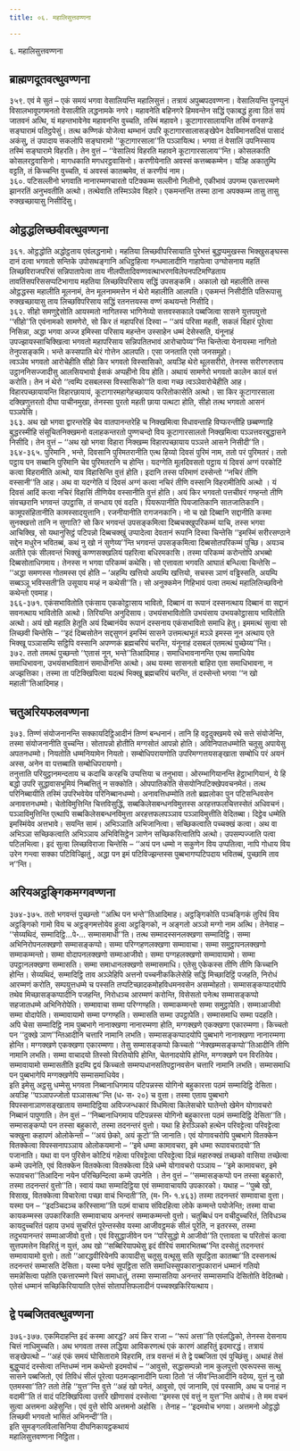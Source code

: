 ```yaml
---
title: ०६. महालिसुत्तवण्णना

---
```

६. महालिसुत्तवण्णना  


## ब्राह्मणदूतवत्थुवण्णना

३५९. एवं मे सुतं – एकं समयं भगवा वेसालियन्ति महालिसुत्तं। तत्रायं अपुब्बपदवण्णना। वेसालियन्ति पुनप्पुनं विसालभावूपगमनतो वेसालीति लद्धनामके नगरे। महावनेति बहिनगरे हिमवन्तेन सद्धिं एकाबद्धं हुत्वा ठितं सयं जातवनं अत्थि, यं महन्तभावेनेव महावनन्ति वुच्चति, तस्मिं महावने। कूटागारसालायन्ति तस्मिं वनसण्डे सङ्घारामं पतिट्ठपेसुं। तत्थ कण्णिकं योजेत्वा थम्भानं उपरि कूटागारसालासङ्खेपेन देवविमानसदिसं पासादं अकंसु, तं उपादाय सकलोपि सङ्घारामो ‘‘कूटागारसाला’’ति पञ्ञायित्थ। भगवा तं वेसालिं उपनिस्साय तस्मिं सङ्घारामे विहरति। तेन वुत्तं – ‘‘वेसालियं विहरति महावने कूटागारसालाय’’न्ति। कोसलकाति कोसलरट्ठवासिनो। मागधकाति मगधरट्ठवासिनो। करणीयेनाति अवस्सं कत्तब्बकम्मेन। यञ्हि अकातुम्पि वट्टति, तं किच्चन्ति वुच्चति, यं अवस्सं कातब्बमेव, तं करणीयं नाम।  
३६०. पटिसल्लीनो भगवाति नानारम्मणचारतो पटिक्कम्म सल्लीनो निलीनो, एकीभावं उपगम्म एकत्तारम्मणे झानरतिं अनुभवतीति अत्थो। तत्थेवाति तस्मिञ्ञेव विहारे। एकमन्तन्ति तस्मा ठाना अपक्कम्म तासु तासु रुक्खच्छायासु निसीदिंसु।  


## ओट्ठद्धलिच्छवीवत्थुवण्णना

३६१. ओट्ठद्धोति अद्धोट्ठताय एवंलद्धनामो। महतिया लिच्छवीपरिसायाति पुरेभत्तं बुद्धप्पमुखस्स भिक्खुसङ्घस्स दानं दत्वा भगवतो सन्तिके उपोसथङ्गानि अधिट्ठहित्वा गन्धमालादीनि गाहापेत्वा उग्घोसनाय महतिं लिच्छविराजपरिसं सन्निपातापेत्वा ताय नीलपीतादिवण्णवत्थाभरणविलेपनपटिमण्डिताय तावतिंसपरिससप्पटिभागाय महतिया लिच्छविपरिसाय सद्धिं उपसङ्कमि। अकालो खो महालीति तस्स ओट्ठद्धस्स महालीति मूलनामं, तेन मूलनाममत्तेन नं थेरो महालीति आलपति। एकमन्तं निसीदीति पतिरूपासु रुक्खच्छायासु ताय लिच्छविपरिसाय सद्धिं रतनत्तयस्स वण्णं कथयन्तो निसीदि।  
३६२. सीहो समणुद्देसोति आयस्मतो नागितस्स भागिनेय्यो सत्तवस्सकाले पब्बजित्वा सासने युत्तपयुत्तो ‘‘सीहो’’ति एवंनामको सामणेरो, सो किर तं महापरिसं दिस्वा – ‘‘अयं परिसा महती, सकलं विहारं पूरेत्वा निसिन्ना, अद्धा भगवा अज्ज इमिस्सा परिसाय महन्तेन उस्साहेन धम्मं देसेस्सति, यंनूनाहं उपज्झायस्साचिक्खित्वा भगवतो महापरिसाय सन्निपतितभावं आरोचापेय्य’’न्ति चिन्तेत्वा येनायस्मा नागितो तेनुपसङ्कमि। भन्ते कस्सपाति थेरं गोत्तेन आलपति। एसा जनताति एसो जनसमूहो।  
त्वञ्ञेव भगवतो आरोचेहीति सीहो किर भगवतो विस्सासिको, अयञ्हि थेरो थूलसरीरो, तेनस्स सरीरगरुताय उट्ठाननिसज्जादीसु आलसियभावो ईसकं अप्पहीनो विय होति। अथायं सामणेरो भगवतो कालेन कालं वत्तं करोति। तेन नं थेरो ‘‘त्वम्पि दसबलस्स विस्सासिको’’ति वत्वा गच्छ त्वञ्ञेवारोचेहीति आह। विहारपच्छायायन्ति विहारछायायं, कूटागारमहागेहच्छायाय फरितोकासेति अत्थो। सा किर कूटागारसाला दक्खिणुत्तरतो दीघा पाचीनमुखा, तेनस्सा पुरतो महती छाया पत्थटा होति, सीहो तत्थ भगवतो आसनं पञ्ञपेसि।  
३६३. अथ खो भगवा द्वारन्तरेहि चेव वातपानन्तरेहि च निक्खमित्वा विधावन्ताहि विप्फरन्तीहि छब्बण्णाहि बुद्धरस्मीहि संसूचितनिक्खमनो वलाहकन्तरतो पुण्णचन्दो विय कूटागारसालतो निक्खमित्वा पञ्ञत्तवरबुद्धासने निसीदि। तेन वुत्तं – ‘‘अथ खो भगवा विहारा निक्खम्म विहारपच्छायाय पञ्ञत्ते आसने निसीदी’’ति।  
३६४-३६५. पुरिमानि , भन्ते, दिवसानि पुरिमतरानीति एत्थ हिय्यो दिवसं पुरिमं नाम, ततो परं पुरिमतरं। ततो पट्ठाय पन सब्बानि पुरिमानि चेव पुरिमतरानि च होन्ति। यदग्गेति मूलदिवसतो पट्ठाय यं दिवसं अग्गं परकोटिं कत्वा विहरामीति अत्थो, याव विहासिन्ति वुत्तं होति। इदानि तस्स परिमाणं दस्सेन्तो ‘‘नचिरं तीणि वस्सानी’’ति आह। अथ वा यदग्गेति यं दिवसं अग्गं कत्वा नचिरं तीणि वस्सानि विहरामीतिपि अत्थो । यं दिवसं आदिं कत्वा नचिरं विहासिं तीणियेव वस्सानीति वुत्तं होति। अयं किर भगवतो पत्तचीवरं गण्हन्तो तीणि संवच्छरानि भगवन्तं उपट्ठासि, तं सन्धाय एवं वदति। पियरूपानीति पियजातिकानि सातजातिकानि। कामूपसंहितानीति कामस्सादयुत्तानि। रजनीयानीति रागजनकानि। नो च खो दिब्बानि सद्दानीति कस्मा सुनक्खत्तो तानि न सुणाति? सो किर भगवन्तं उपसङ्कमित्वा दिब्बचक्खुपरिकम्मं याचि, तस्स भगवा आचिक्खि, सो यथानुसिट्ठं पटिपन्नो दिब्बचक्खुं उप्पादेत्वा देवतानं रूपानि दिस्वा चिन्तेसि ‘‘इमस्मिं सरीरसण्ठाने सद्देन मधुरेन भवितब्बं, कथं नु खो नं सुणेय्य’’न्ति भगवन्तं उपसङ्कमित्वा दिब्बसोतपरिकम्मं पुच्छि। अयञ्च अतीते एकं सीलवन्तं भिक्खुं कण्णसक्खलियं पहरित्वा बधिरमकासि। तस्मा परिकम्मं करोन्तोपि अभब्बो दिब्बसोताधिगमाय। तेनस्स न भगवा परिकम्मं कथेसि। सो एत्तावता भगवति आघातं बन्धित्वा चिन्तेसि – ‘‘अद्धा समणस्स गोतमस्स एवं होति – ‘अहम्पि खत्तियो अयम्पि खत्तियो, सचस्स ञाणं वड्ढिस्सति, अयम्पि सब्बञ्ञू भविस्सती’ति उसूयाय मय्हं न कथेसी’’ति। सो अनुक्कमेन गिहिभावं पत्वा तमत्थं महालिलिच्छविनो कथेन्तो एवमाह।  
३६६-३७१. एकंसभावितोति एकंसाय एककोट्ठासाय भावितो, दिब्बानं वा रूपानं दस्सनत्थाय दिब्बानं वा सद्दानं सवनत्थाय भावितोति अत्थो। तिरियन्ति अनुदिसाय। उभयंसभावितोति उभयंसाय उभयकोट्ठासाय भावितोति अत्थो। अयं खो महालि हेतूति अयं दिब्बानंयेव रूपानं दस्सनाय एकंसभावितो समाधि हेतु। इममत्थं सुत्वा सो लिच्छवी चिन्तेसि – ‘‘इदं दिब्बसोतेन सद्दसुणनं इमस्मिं सासने उत्तमत्थभूतं मञ्ञे इमस्स नून अत्थाय एते भिक्खू पञ्ञासम्पि सट्ठिपि वस्सानि अपण्णकं ब्रह्मचरियं चरन्ति, यंनूनाहं दसबलं एतमत्थं पुच्छेय्य’’न्ति।  
३७२. ततो तमत्थं पुच्छन्तो ‘‘एतासं नून, भन्ते’’तिआदिमाह। समाधिभावनानन्ति एत्थ समाधियेव समाधिभावना, उभयंसभावितानं समाधीनन्ति अत्थो। अथ यस्मा सासनतो बाहिरा एता समाधिभावना, न अज्झत्तिका। तस्मा ता पटिक्खिपित्वा यदत्थं भिक्खू ब्रह्मचरियं चरन्ति, तं दस्सेन्तो भगवा ‘‘न खो महाली’’तिआदिमाह।  


## चतुअरियफलवण्णना

३७३. तिण्णं संयोजनानन्ति सक्कायदिट्ठिआदीनं तिण्णं बन्धनानं। तानि हि वट्टदुक्खमये रथे सत्ते संयोजेन्ति, तस्मा संयोजनानीति वुच्चन्ति। सोतापन्नो होतीति मग्गसोतं आपन्नो होति। अविनिपातधम्मोति चतूसु अपायेसु अपतनधम्मो। नियतोति धम्मनियामेन नियतो। सम्बोधिपरायणोति उपरिमग्गत्तयसङ्खाता सम्बोधि परं अयनं अस्स, अनेन वा पत्तब्बाति सम्बोधिपरायणो।  
तनुत्ताति परियुट्ठानमन्दताय च कदाचि करहचि उप्पत्तिया च तनुभावा। ओरम्भागियानन्ति हेट्ठाभागियानं, ये हि बद्धो उपरि सुद्धावासभूमियं निब्बत्तितुं न सक्कोति। ओपपातिकोति सेसयोनिपटिक्खेपवचनमेतं। तत्थ परिनिब्बायीति तस्मिं उपरिभवेयेव परिनिब्बानधम्मो। अनावत्तिधम्मोति ततो ब्रह्मलोका पुन पटिसन्धिवसेन अनावत्तनधम्मो। चेतोविमुत्तिन्ति चित्तविसुद्धिं, सब्बकिलेसबन्धनविमुत्तस्स अरहत्तफलचित्तस्सेतं अधिवचनं। पञ्ञाविमुत्तिन्ति एत्थापि सब्बकिलेसबन्धनविमुत्ता अरहत्तफलपञ्ञाव पञ्ञाविमुत्तीति वेदितब्बा। दिट्ठेव धम्मेति इमस्मिंयेव अत्तभावे। सयन्ति सामं। अभिञ्ञाति अभिजानित्वा। सच्छिकत्वाति पच्चक्खं कत्वा। अथ वा अभिञ्ञा सच्छिकत्वाति अभिञ्ञाय अभिविसिट्ठेन ञाणेन सच्छिकरित्वातिपि अत्थो। उपसम्पज्जाति पत्वा पटिलभित्वा। इदं सुत्वा लिच्छविराजा चिन्तेसि – ‘‘अयं पन धम्मो न सकुणेन विय उप्पतित्वा, नापि गोधाय विय उरेन गन्त्वा सक्का पटिविज्झितुं , अद्धा पन इमं पटिविज्झन्तस्स पुब्बभागप्पटिपदाय भवितब्बं, पुच्छामि ताव न’’न्ति।  


## अरियअट्ठङ्गिकमग्गवण्णना

३७४-३७५. ततो भगवन्तं पुच्छन्तो ‘‘अत्थि पन भन्ते’’तिआदिमाह। अट्ठङ्गिकोति पञ्चङ्गिकं तुरियं विय अट्ठङ्गिको गामो विय च अट्ठङ्गमत्तोयेव हुत्वा अट्ठङ्गिको, न अङ्गतो अञ्ञो मग्गो नाम अत्थि। तेनेवाह – ‘‘सेय्यथिदं, सम्मादिट्ठि…पे॰… सम्मासमाधी’’ति। तत्थ सम्मादस्सनलक्खणा सम्मादिट्ठि। सम्मा अभिनिरोपनलक्खणो सम्मासङ्कप्पो। सम्मा परिग्गहणलक्खणा सम्मावाचा। सम्मा समुट्ठापनलक्खणो सम्माकम्मन्तो। सम्मा वोदापनलक्खणो सम्माआजीवो। सम्मा पग्गहलक्खणो सम्मावायामो। सम्मा उपट्ठानलक्खणा सम्मासति। सम्मा समाधानलक्खणो सम्मासमाधि। एतेसु एकेकस्स तीणि तीणि किच्चानि होन्ति। सेय्यथिदं, सम्मादिट्ठि ताव अञ्ञेहिपि अत्तनो पच्चनीककिलेसेहि सद्धिं मिच्छादिट्ठिं पजहति, निरोधं आरम्मणं करोति, सम्पयुत्तधम्मे च पस्सति तप्पटिच्छादकमोहविधमनवसेन असम्मोहतो। सम्मासङ्कप्पादयोपि तथेव मिच्छासङ्कप्पादीनि पजहन्ति, निरोधञ्च आरम्मणं करोन्ति, विसेसतो पनेत्थ सम्मासङ्कप्पो सहजातधम्मे अभिनिरोपेति। सम्मावाचा सम्मा परिग्गण्हति। सम्माकम्मन्तो सम्मा समुट्ठापेति। सम्माआजीवो सम्मा वोदापेति। सम्मावायामो सम्मा पग्गण्हति। सम्मासति सम्मा उपट्ठापेति। सम्मासमाधि सम्मा पदहति।  
अपि चेसा सम्मादिट्ठि नाम पुब्बभागे नानाक्खणा नानारम्मणा होति, मग्गक्खणे एकक्खणा एकारम्मणा। किच्चतो पन ‘‘दुक्खे ञाण’’न्तिआदीनि चत्तारि नामानि लभति। सम्मासङ्कप्पादयोपि पुब्बभागे नानाक्खणा नानारम्मणा होन्ति। मग्गक्खणे एकक्खणा एकारम्मणा। तेसु सम्मासङ्कप्पो किच्चतो ‘‘नेक्खम्मसङ्कप्पो’’तिआदीनि तीणि नामानि लभति। सम्मा वाचादयो तिस्सो विरतियोपि होन्ति, चेतनादयोपि होन्ति, मग्गक्खणे पन विरतियेव। सम्मावायामो सम्मासतीति इदम्पि द्वयं किच्चतो सम्मप्पधानसतिपट्ठानवसेन चत्तारि नामानि लभति। सम्मासमाधि पन पुब्बभागेपि मग्गक्खणेपि सम्मासमाधियेव।  
इति इमेसु अट्ठसु धम्मेसु भगवता निब्बानाधिगमाय पटिपन्नस्स योगिनो बहुकारत्ता पठमं सम्मादिट्ठि देसिता। अयञ्हि ‘‘पञ्ञापज्जोतो पञ्ञासत्थ’’न्ति (ध॰ स॰ २०) च वुत्ता। तस्मा एताय पुब्बभागे विपस्सनाञाणसङ्खाताय सम्मादिट्ठिया अविज्जन्धकारं विधमित्वा किलेसचोरे घातेन्तो खेमेन योगावचरो निब्बानं पापुणाति। तेन वुत्तं – ‘‘निब्बानाधिगमाय पटिपन्नस्स योगिनो बहुकारत्ता पठमं सम्मादिट्ठि देसिता’’ति।  
सम्मासङ्कप्पो पन तस्सा बहुकारो, तस्मा तदनन्तरं वुत्तो। यथा हि हेरञ्ञिको हत्थेन परिवट्टेत्वा परिवट्टेत्वा चक्खुना कहापणं ओलोकेन्तो – ‘‘अयं छेको, अयं कूटो’’ति जानाति। एवं योगावचरोपि पुब्बभागे वितक्केन वितक्केत्वा विपस्सनापञ्ञाय ओलोकयमानो – ‘‘इमे धम्मा कामावचरा, इमे धम्मा रूपावचरादयो’’ति पजानाति। यथा वा पन पुरिसेन कोटियं गहेत्वा परिवट्टेत्वा परिवट्टेत्वा दिन्नं महारुक्खं तच्छको वासिया तच्छेत्वा कम्मे उपनेति, एवं वितक्केन वितक्केत्वा वितक्केत्वा दिन्ने धम्मे योगावचरो पञ्ञाय – ‘‘इमे कामावचरा, इमे रूपावचरा’’तिआदिना नयेन परिच्छिन्दित्वा कम्मे उपनेति । तेन वुत्तं – ‘‘सम्मासङ्कप्पो पन तस्सा बहुकारो, तस्मा तदनन्तरं वुत्तो’’ति। स्वायं यथा सम्मादिट्ठिया एवं सम्मावाचायपि उपकारको। यथाह – ‘‘पुब्बे खो, विसाख, वितक्केत्वा विचारेत्वा पच्छा वाचं भिन्दती’’ति, (म॰ नि॰ १.४६३) तस्मा तदनन्तरं सम्मावाचा वुत्ता।  
यस्मा पन – ‘‘इदञ्चिदञ्च करिस्सामा’’ति पठमं वाचाय संविदहित्वा लोके कम्मन्ते पयोजेन्ति; तस्मा वाचा कायकम्मस्स उपकारिकाति सम्मावाचाय अनन्तरं सम्माकम्मन्तो वुत्तो। चतुब्बिधं पन वचीदुच्चरितं, तिविधञ्च कायदुच्चरितं पहाय उभयं सुचरितं पूरेन्तस्सेव यस्मा आजीवट्ठमकं सीलं पूरेति, न इतरस्स, तस्मा तदुभयानन्तरं सम्माआजीवो वुत्तो। एवं विसुद्धाजीवेन पन ‘‘परिसुद्धो मे आजीवो’’ति एत्तावता च परितोसं कत्वा सुत्तपमत्तेन विहरितुं न युत्तं, अथ खो ‘‘सब्बिरियापथेसु इदं वीरियं समारभितब्ब’’न्ति दस्सेतुं तदनन्तरं सम्मावायामो वुत्तो। ततो ‘‘आरद्धवीरियेनपि कायादीसु चतूसु वत्थूसु सति सूपट्ठिता कातब्बा’’ति दस्सनत्थं तदनन्तरं सम्मासति देसिता। यस्मा पनेवं सूपट्ठिता सति समाधिस्सुपकारानुपकारानं धम्मानं गतियो समन्नेसित्वा पहोति एकत्तारम्मणे चित्तं समाधातुं, तस्मा सम्मासतिया अनन्तरं सम्मासमाधि देसितोति वेदितब्बो। एतेसं धम्मानं सच्छिकिरियायाति एतेसं सोतापत्तिफलादीनं पच्चक्खकिरियत्थाय।  


## द्वे पब्बजितवत्थुवण्णना

३७६-३७७. एकमिदाहन्ति इदं कस्मा आरद्धं? अयं किर राजा – ‘‘रूपं अत्ता’’ति एवंलद्धिको, तेनस्स देसनाय चित्तं नाधिमुच्चति। अथ भगवता तस्स लद्धिया आविकरणत्थं एकं कारणं आहरितुं इदमारद्धं। तत्रायं सङ्खेपत्थो – ‘‘अहं एकं समयं घोसितारामे विहरामि, तत्र वसन्तं मं ते द्वे पब्बजिता एवं पुच्छिंसु। अथाहं तेसं बुद्धुप्पादं दस्सेत्वा तन्तिधम्मं नाम कथेन्तो इदमवोचं – ‘‘आवुसो, सद्धासम्पन्नो नाम कुलपुत्तो एवरूपस्स सत्थु सासने पब्बजितो, एवं तिविधं सीलं पूरेत्वा पठमज्झानादीनि पत्वा ठितो ‘तं जीव’न्तिआदीनि वदेय्य, युत्तं नु खो एतमस्सा’’ति? ततो तेहि ‘‘युत्त’’न्ति वुत्ते ‘‘अहं खो पनेतं, आवुसो, एवं जानामि, एवं पस्सामि, अथ च पनाहं न वदामी’’ति तं वादं पटिक्खिपित्वा उत्तरि खीणासवं दस्सेत्वा ‘‘इमस्स एवं वत्तुं न युत्त’’न्ति अवोचं। ते मम वचनं सुत्वा अत्तमना अहेसुन्ति। एवं वुत्ते सोपि अत्तमनो अहोसि । तेनाह – ‘‘इदमवोच भगवा। अत्तमनो ओट्ठद्धो लिच्छवी भगवतो भासितं अभिनन्दी’’ति।  
इति सुमङ्गलविलासिनिया दीघनिकायट्ठकथायं  
महालिसुत्तवण्णना निट्ठिता।  
